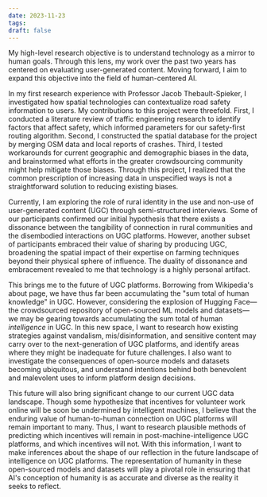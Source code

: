 ```yaml
---
date: 2023-11-23
tags: 
draft: false
---
```

My high-level research objective is to understand technology as a mirror to human goals. Through this lens, my work over the past two years has centered on evaluating user-generated content. Moving forward, I aim to expand this objective into the field of human-centered AI.

In my first research experience with Professor Jacob Thebault-Spieker, I investigated how spatial technologies can contextualize road safety information to users. My contributions to this project were threefold. First, I conducted a literature review of traffic engineering research to identify factors that affect safety, which informed parameters for our safety-first routing algorithm. Second, I constructed the spatial database for the project by merging OSM data and local reports of crashes. Third, I tested workarounds for current geographic and demographic biases in the data, and brainstormed what efforts in the greater crowdsourcing community might help mitigate those biases. Through this project, I realized that the common prescription of increasing data in unspecified ways is not a straightforward solution to reducing existing biases.

Currently, I am exploring the role of rural identity in the use and non-use of user-generated content (UGC) through semi-structured interviews. Some of our participants confirmed our initial hypothesis that there exists a dissonance between the tangibility of connection in rural communities and the disembodied interactions on UGC platforms. However, another subset of participants embraced their value of sharing by producing UGC, broadening the spatial impact of their expertise on farming techniques beyond their physical sphere of influence. The duality of dissonance and embracement revealed to me that technology is a highly personal artifact.

This brings me to the future of UGC platforms. Borrowing from Wikipedia's about page, we have thus far been accumulating the "sum total of human knowledge" in UGC. However, considering the explosion of Hugging Face—the crowdsourced repository of open-sourced ML models and datasets—we may be gearing towards accumulating the sum total of human *intelligence* in UGC. In this new space, I want to research how existing strategies against vandalism, mis/disinformation, and sensitive content may carry over to the next-generation of UGC platforms, and identify areas where they might be inadequate for future challenges. I also want to investigate the consequences of open-source models and datasets becoming ubiquitous, and understand intentions behind both benevolent and malevolent uses to inform platform design decisions.

This future will also bring significant change to our current UGC data landscape. Though some hypothesize that incentives for volunteer work online will be soon be undermined by intelligent machines, I believe that the enduring value of human-to-human connection on UGC platforms will remain important to many. Thus, I want to research plausible methods of predicting which incentives will remain in post-machine-intelligence UGC platforms, and which incentives will not. With this information, I want to make inferences about the shape of our reflection in the future landscape of intelligence on UGC platforms. The representation of humanity in these open-sourced models and datasets will play a pivotal role in ensuring that AI's conception of humanity is as accurate and diverse as the reality it seeks to reflect.